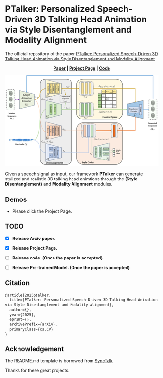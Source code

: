 # PTalker: Personalized Speech-Driven 3D Talking Head Animation via Style Disentanglement and Modality Alignment
The official repository of the paper [PTalker: Personalized Speech-Driven 3D Talking Head Animation via Style Disentanglement and Modality Alignment](https://arxiv.org/abs/)

<p align='center'>
  <b>
    <a href="">Paper</a>
    | 
    <a href="http://acmmm25p.bwbwiwn.site/">Project Page</a>
    |
    <a href="https://github.com/rrusereeuser/PTalker">Code</a> 
  </b>
</p> 

<!-- Colab notebook demonstration: [![Open In Colab](https://colab.research.google.com/assets/colab-badge.svg)](https://colab.research.google.com/drive/1Egq0_ZK5sJAAawShxC0y4JRZQuVS2X-Z?usp=sharing) -->

  <p align='center'>  
    <img src='/paper_images/PTalker.svg' width='1000'/>
  </p>

Given a speech signal as input, our framework <strong>PTalker</strong> can generate stylized and realistic 3D talking head animtions through the <strong>(Style Disentanglement)</strong> and <strong>Modality Alignment</strong> modules.

## Demos
- Please click the Project Page.

## TODO
- [x] **Release Arxiv paper.**
- [x] **Release Project Page.**
- [ ] **Release code. (Once the paper is accepted)**
- [ ] **Release Pre-trained Model. (Once the paper is accepted)**



## Citation	

```
@article{2025ptalker,
  title={PTalker: Personalized Speech-Driven 3D Talking Head Animation via Style Disentanglement and Modality Alignment},
  author={},
  year={2025},
  eprint={},
  archivePrefix={arXiv},
  primaryClass={cs.CV}
}
```


## Acknowledgement
<!-- Some code are borrowed from following projects:
* [TalkingStyle](https://github.com/wangxuanx/TalkingStyle/)
* [FaceFormer](https://github.com/EvelynFan/FaceFormer/)
* [CodeTalker](https://github.com/Doubiiu/CodeTalker/)
 -->

The README.md template is borrowed from [SyncTalk](https://github.com/ziqiaopeng/SyncTalk)


Thanks for these great projects.

